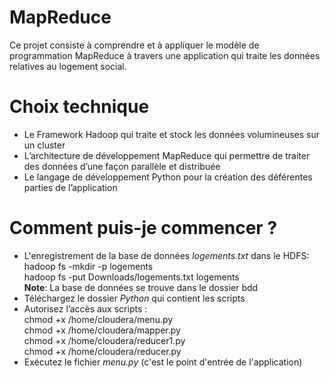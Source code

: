 # MapReduce
Ce projet consiste à comprendre et à appliquer le modèle de programmation MapReduce à travers une application qui traite les données relatives au logement social.

# Choix technique
- Le Framework Hadoop qui traite et stock les données volumineuses sur un cluster <br/>
- L’architecture de développement MapReduce qui permettre de traiter des données d’une façon parallèle et distribuée<br/>
- Le langage de développement Python pour la création des déférentes parties de l’application<br/>

# Comment puis-je commencer ?
- L'enregistrement de la base de données <I>logements.txt</I> dans le HDFS:<br/>
    hadoop fs -mkdir -p logements<br/>
    hadoop fs -put Downloads/logements.txt logements<br/>
 <B>Note</B>: La base de données se trouve dans le dossier bdd<br/>
- Téléchargez le dossier <I>Python</I> qui contient les scripts<br/>
- Autorisez l’accès aux scripts :<br/>
    chmod +x /home/cloudera/menu.py<br/>
    chmod +x /home/cloudera/mapper.py <br/>
    chmod +x /home/cloudera/reducer1.py <br/>
    chmod +x /home/cloudera/reducer.py<br/>
- Exécutez le fichier <I>menu.py</I> (c'est le point d'entrée de l'application)
